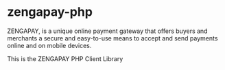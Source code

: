 # zengapay-php

ZENGAPAY, is a unique online payment gateway that offers buyers and merchants a secure and easy-to-use means to accept and send payments online and on mobile devices.

This is the ZENGAPAY PHP Client Library
